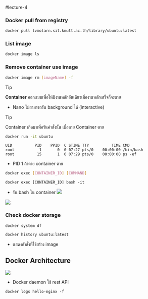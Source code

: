 #lecture-4 

### Docker pull from registry
```bash
docker pull lvmolarn.sit.kmutt.ac.th/library/ubuntu:latest
```

### List image
```bash
docker image ls
```

### Remove container use image
```bash
docker image rm [imageName] -f
```

>[!tip]
> **Container** ออกเเบบเพื่อให้มีงานหลักอันเดียวเมื่องานหลักเสร็จก็จะตาย

- Nano ไม่สามารถรัน background ได้ (interactive)

>[!tip]
>Container เกิดมาเพื่อรันคําสั่งนั้น เมื่อตาย Container ตาย


```bash
docker run -it ubuntu
```

```
UID          PID    PPID  C STIME TTY          TIME CMD
root           1       0  0 07:27 pts/0    00:00:00 /bin/bash
root          15       1  0 07:29 pts/0    00:00:00 ps -ef
```
- PID 1 ถ้าตาย container ตาย


```bash
docker exec [CONTAINER_ID] [COMMAND]
```

```
docker exec [CONTAINER_ID] bash -it
```

- รัน bash ใน container
![](https://i.imgur.com/v2KEwlf.png)


![](https://i.imgur.com/sIaodIA.png)


### Check docker storage
```bash
docker system df
```

```bash
docker history ubuntu:latest
```
- เเสดงคัาสั่งที่ใช้สร้าง image


## Docker Architecture

![](https://i.imgur.com/XqrX9Fy.png)

- Docker daemon ใช้ rest API


```
docker logs hello-nginx -f
```